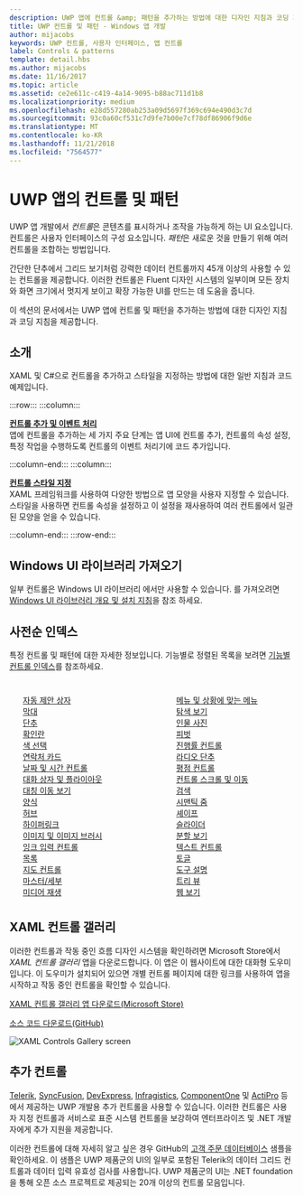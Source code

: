 ```yaml
---
description: UWP 앱에 컨트롤 &amp; 패턴을 추가하는 방법에 대한 디자인 지침과 코딩 지침을 가져옵니다. 앱에서 사용할 45가지 이상의 강력한 컨트롤을 찾습니다.
title: UWP 컨트롤 및 패턴 - Windows 앱 개발
author: mijacobs
keywords: UWP 컨트롤, 사용자 인터페이스, 앱 컨트롤
label: Controls & patterns
template: detail.hbs
ms.author: mijacobs
ms.date: 11/16/2017
ms.topic: article
ms.assetid: ce2e611c-c419-4a14-9095-b88ac711d1b8
ms.localizationpriority: medium
ms.openlocfilehash: e28d557280ab253a09d5697f369c694e490d3c7d
ms.sourcegitcommit: 93c0a60cf531c7d9fe7b00e7cf78df86906f9d6e
ms.translationtype: MT
ms.contentlocale: ko-KR
ms.lasthandoff: 11/21/2018
ms.locfileid: "7564577"
---
```

# <a name="controls-and-patterns-for-uwp-apps"></a>UWP 앱의 컨트롤 및 패턴
 

UWP 앱 개발에서 <i>컨트롤</i>은 콘텐츠를 표시하거나 조작을 가능하게 하는 UI 요소입니다. 컨트롤은 사용자 인터페이스의 구성 요소입니다. <i>패턴</i>은 새로운 것을 만들기 위해 여러 컨트롤을 조합하는 방법입니다.

간단한 단추에서 그리드 보기처럼 강력한 데이터 컨트롤까지 45개 이상의 사용할 수 있는 컨트롤을 제공합니다.  이러한 컨트롤은 Fluent 디자인 시스템의 일부이며 모든 장치와 화면 크기에서 멋지게 보이고 확장 가능한 UI를 만드는 데 도움을 줍니다. 

이 섹션의 문서에서는 UWP 앱에 컨트롤 및 패턴을 추가하는 방법에 대한 디자인 지침과 코딩 지침을 제공합니다. 

## <a name="intro"></a>소개

XAML 및 C#으로 컨트롤을 추가하고 스타일을 지정하는 방법에 대한 일반 지침과 코드 예제입니다.

:::row:::
    :::column:::
      <p><b><a href="controls-and-events-intro.md">컨트롤 추가 및 이벤트 처리</a></b> <br/>
앱에 컨트롤을 추가하는 세 가지 주요 단계는 앱 UI에 컨트롤 추가, 컨트롤의 속성 설정, 특정 작업을 수행하도록 컨트롤의 이벤트 처리기에 코드 추가입니다.</p>
    :::column-end:::
    :::column:::
      <p><b><a href="xaml-styles.md">컨트롤 스타일 지정</a></b> <br/>
XAML 프레임워크를 사용하여 다양한 방법으로 앱 모양을 사용자 지정할 수 있습니다. 스타일을 사용하면 컨트롤 속성을 설정하고 이 설정을 재사용하여 여러 컨트롤에서 일관된 모양을 얻을 수 있습니다.</p>
    :::column-end:::
:::row-end:::

## <a name="get-the-windows-ui-library"></a>Windows UI 라이브러리 가져오기
일부 컨트롤은 Windows UI 라이브러리 에서만 사용할 수 있습니다. 를 가져오려면 [Windows UI 라이브러리 개요 및 설치 지침](/uwp/toolkits/winui/)을 참조 하세요.

## <a name="alphabetical-index"></a>사전순 인덱스 

특정 컨트롤 및 패턴에 대한 자세한 정보입니다. 기능별로 정렬된 목록을 보려면 <a href="controls-by-function.md">기능별 컨트롤 인덱스</a>를 참조하세요.

<div style="column-count: 2; column-gap: 40px; margin-top: 40px;" >
<ul style="margin-top: 0px; padding-top: 0px; list-style-type: none;">
<li style="list-style-type: none;"><a href="auto-suggest-box.md">자동 제안 상자</a></li>

<li style="list-style-type: none;"><a href="app-bars.md">막대</a></li>

<li style="list-style-type: none;"><a href="buttons.md">단추</a></li>

<li style="list-style-type: none;"><a href="checkbox.md">확인란 </a></li>

<li style="list-style-type: none;"><a href="color-picker.md">색 선택</a></li>

<li style="list-style-type: none;"><a href="contact-card.md">연락처 카드</a></li>

<li style="list-style-type: none;"><a href="date-and-time.md">날짜 및 시간 컨트롤</a></li>

<li style="list-style-type: none;"><a href="dialogs-and-flyouts/index.md">대화 상자 및 플라이아웃</a></li>

<li style="list-style-type: none;"><a href="flipview.md">대칭 이동 보기</a></li>

<li style="list-style-type: none;"><a href="forms.md">양식</a></li>

<li style="list-style-type: none;"><a href="hub.md">허브</a></li>

<li style="list-style-type: none;"><a href="hyperlinks.md">하이퍼링크</a></li>

<li style="list-style-type: none;"><a href="images-imagebrushes.md">이미지 및 이미지 브러시</a></li>

<li style="list-style-type: none;"><a href="inking-controls.md">잉크 입력 컨트롤</a></li>

<li style="list-style-type: none;"><a href="lists.md">목록</a></li>

<li style="list-style-type: none;"><a href="../../maps-and-location/controls-map.md">지도 컨트롤</a></li>

<li style="list-style-type: none;"><a href="master-details.md">마스터/세부</a></li>

<li style="list-style-type: none;"><a href="media-playback.md">미디어 재생</a></li>

<li style="list-style-type: none;"><a href="menus.md">메뉴 및 상황에 맞는 메뉴</a></li>

<li style="list-style-type: none;"><a href="navigationview.md">탐색 보기</a></li>

<li style="list-style-type: none;"><a href="person-picture.md">인물 사진</a></li>

<li style="list-style-type: none;"><a href="pivot.md">피벗</a></li>

<li style="list-style-type: none;"><a href="progress-controls.md">진행률 컨트롤</a></li>

<li style="list-style-type: none;"><a href="radio-button.md">라디오 단추</a></li>

<li style="list-style-type: none;"><a href="rating.md">평점 컨트롤</a></li>

<li style="list-style-type: none;"><a href="scroll-controls.md">컨트롤 스크롤 및 이동</a></li>

<li style="list-style-type: none;"><a href="search.md">검색</a></li>

<li style="list-style-type: none;"><a href="semantic-zoom.md">시맨틱 줌</a></li>

<li style="list-style-type: none;"><a href="shapes.md">셰이프</a></li>

<li style="list-style-type: none;"><a href="slider.md">슬라이더</a></li>

<li style="list-style-type: none;"><a href="split-view.md">분할 보기</a></li>

<li style="list-style-type: none;"><a href="text-controls.md">텍스트 컨트롤</a></li>


<li style="list-style-type: none;"><a href="toggles.md">토글</a></li>
<li style="list-style-type: none;"><a href="tooltips.md">도구 설명</a></li>

<li style="list-style-type: none;"><a href="tree-view.md">트리 뷰</a></li>

<li style="list-style-type: none;"><a href="web-view.md">웹 보기</a></li>
</ul>
</div>

## <a name="xaml-controls-gallery"></a>XAML 컨트롤 갤러리

이러한 컨트롤과 작동 중인 흐름 디자인 시스템을 확인하려면 Microsoft Store에서 _XAML 컨트롤 갤러리_ 앱을 다운로드합니다. 이 앱은 이 웹사이트에 대한 대화형 도우미입니다. 이 도우미가 설치되어 있으면 개별 컨트롤 페이지에 대한 링크를 사용하여 앱을 시작하고 작동 중인 컨트롤을 확인할 수 있습니다.

<a href="https://www.microsoft.com/store/productId/9MSVH128X2ZT">XAML 컨트롤 갤러리 앱 다운로드(Microsoft Store)</a>

<a href="https://github.com/Microsoft/Windows-universal-samples/tree/master/Samples/XamlUIBasics">소스 코드 다운로드(GitHub)</a>

<img src="images/xaml-controls-gallery.png" alt="XAML Controls Gallery screen" />

## <a name="additional-controls"></a>추가 컨트롤

<a href="http://www.telerik.com/">Telerik</a>, <a href="https://www.syncfusion.com/products/uwp">SyncFusion</a>, <a href="https://www.devexpress.com/Products/NET/Controls/Win10Apps/">DevExpress</a>, <a href="http://www.infragistics.com/products/universal-windows-platform">Infragistics</a>, <a href="https://www.componentone.com/Studio/Platform/UWP">ComponentOne</a> 및 <a href="http://www.actiprosoftware.com/products/controls/universal">ActiPro</a> 등에서 제공하는 UWP 개발용 추가 컨트롤을 사용할 수 있습니다. 이러한 컨트롤은 사용자 지정 컨트롤과 서비스로 표준 시스템 컨트롤을 보강하여 엔터프라이즈 및 .NET 개발자에게 추가 지원을 제공합니다.  

이러한 컨트롤에 대해 자세히 알고 싶은 경우 GitHub의 <a href="https://github.com/Microsoft/Windows-appsample-customers-orders-database">고객 주문 데이터베이스</a> 샘플을 확인하세요. 이 샘플은 UWP 제품군의 UI의 일부로 포함된 Telerik의 데이터 그리드 컨트롤과 데이터 입력 유효성 검사를 사용합니다. UWP 제품군의 UI는 .NET foundation을 통해 오픈 소스 프로젝트로 제공되는 20개 이상의 컨트롤 모음입니다.
